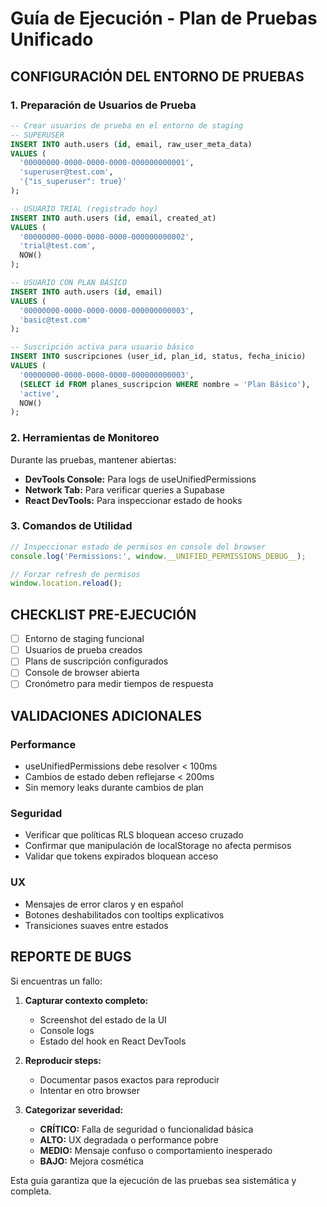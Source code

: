 
# Guía de Ejecución - Plan de Pruebas Unificado

## CONFIGURACIÓN DEL ENTORNO DE PRUEBAS

### 1. Preparación de Usuarios de Prueba

```sql
-- Crear usuarios de prueba en el entorno de staging
-- SUPERUSER
INSERT INTO auth.users (id, email, raw_user_meta_data) 
VALUES (
  '00000000-0000-0000-0000-000000000001',
  'superuser@test.com',
  '{"is_superuser": true}'
);

-- USUARIO TRIAL (registrado hoy)
INSERT INTO auth.users (id, email, created_at) 
VALUES (
  '00000000-0000-0000-0000-000000000002',
  'trial@test.com',
  NOW()
);

-- USUARIO CON PLAN BÁSICO
INSERT INTO auth.users (id, email) 
VALUES (
  '00000000-0000-0000-0000-000000000003',
  'basic@test.com'
);

-- Suscripción activa para usuario básico
INSERT INTO suscripciones (user_id, plan_id, status, fecha_inicio)
VALUES (
  '00000000-0000-0000-0000-000000000003',
  (SELECT id FROM planes_suscripcion WHERE nombre = 'Plan Básico'),
  'active',
  NOW()
);
```

### 2. Herramientas de Monitoreo

Durante las pruebas, mantener abiertas:
- **DevTools Console:** Para logs de useUnifiedPermissions
- **Network Tab:** Para verificar queries a Supabase
- **React DevTools:** Para inspeccionar estado de hooks

### 3. Comandos de Utilidad

```javascript
// Inspeccionar estado de permisos en console del browser
console.log('Permissions:', window.__UNIFIED_PERMISSIONS_DEBUG__);

// Forzar refresh de permisos
window.location.reload();
```

## CHECKLIST PRE-EJECUCIÓN

- [ ] Entorno de staging funcional
- [ ] Usuarios de prueba creados
- [ ] Plans de suscripción configurados
- [ ] Console de browser abierta
- [ ] Cronómetro para medir tiempos de respuesta

## VALIDACIONES ADICIONALES

### Performance
- useUnifiedPermissions debe resolver < 100ms
- Cambios de estado deben reflejarse < 200ms
- Sin memory leaks durante cambios de plan

### Seguridad
- Verificar que políticas RLS bloquean acceso cruzado
- Confirmar que manipulación de localStorage no afecta permisos
- Validar que tokens expirados bloquean acceso

### UX
- Mensajes de error claros y en español
- Botones deshabilitados con tooltips explicativos
- Transiciones suaves entre estados

## REPORTE DE BUGS

Si encuentras un fallo:

1. **Capturar contexto completo:**
   - Screenshot del estado de la UI
   - Console logs
   - Estado del hook en React DevTools

2. **Reproducir steps:**
   - Documentar pasos exactos para reproducir
   - Intentar en otro browser

3. **Categorizar severidad:**
   - **CRÍTICO:** Falla de seguridad o funcionalidad básica
   - **ALTO:** UX degradada o performance pobre
   - **MEDIO:** Mensaje confuso o comportamiento inesperado
   - **BAJO:** Mejora cosmética

Esta guía garantiza que la ejecución de las pruebas sea sistemática y completa.
